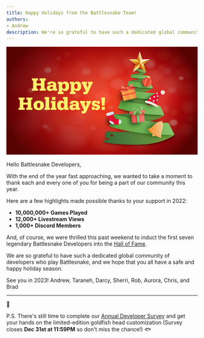 ```yaml
---
title: Happy Holidays from the Battlesnake Team!
authors:
- Andrew
description: We're so grateful to have such a dedicated global community of developers who play Battlesnake, and wish you all a safe & happy holiday season 🎄
---
```

![](./img/Christmas-Holidays-2022-Social-Media-Covers_Twitter-Post.png)

Hello Battlesnake Developers,

With the end of the year fast approaching, we wanted to take a moment to thank each and every one of you for being a part of our community this year.

Here are a few highlights made possible thanks to your support in 2022:

- **10,000,000+ Games Played**
- **12,000+ Livestream Views**
- **1,000+ Discord Members**

And, of course, we were thrilled this past weekend to induct the first seven legendary Battlesnake Developers into the [Hall of Fame](https://ml.battlesnake.com/te/cl/eyJ2Ijoie1wiYVwiOjQwODc2LFwibFwiOjc1MjI5MTY1Nzc5OTQ0NjA2LFwiclwiOjc1MjI5MTc0MDcyMDgzNDg3fSIsInMiOiJlODgxNzgxMzlmNDYzOWQ1In0).

We are so grateful to have such a dedicated global community of developers who play Battlesnake, and we hope that you all have a safe and happy holiday season.

See you in 2023!
Andrew, Taraneh, Darcy, Sherri, Rob, Aurora, Chris, and Brad

---

🎁

P.S. There's still time to complete our [Annual Developer Survey](https://bsnk.io/2022survey) and get your hands on the limited-edition goldfish head customization (Survey closes **Dec 31st at 11:59PM** so don't miss the chance!) 🐟
